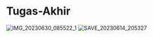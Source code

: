 # Tugas-Akhir

![IMG_20230630_085522_1](https://github.com/Saharudinsh/Tugas-Akhir/assets/83653696/d9439a79-8aa3-4dec-ad5d-bba38555981f)
![SAVE_20230614_205327](https://github.com/Saharudinsh/Tugas-Akhir/assets/83653696/192ccc33-b597-457e-9652-35d9f4e5a9ac)
